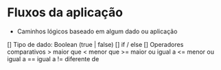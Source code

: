 # Fluxos da aplicação

- Caminhos lógicos baseado em algum dado ou aplicação

[] Tipo de dado: Boolean (true | false)
[] if / else
[] Operadores comparativos
    >  maior que
    < menor que
    >= maior ou igual a
    <= menor ou igual a
    == igual a
    != diferente de